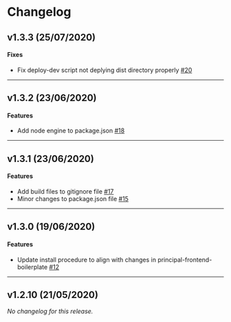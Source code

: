 # Changelog

## v1.3.3 (25/07/2020)

#### Fixes

-  Fix deploy-dev script not deplying dist directory properly [#20](https://github.com/principalstudio/principal-static-html-boilerplate/issues/20)

---

## v1.3.2 (23/06/2020)

#### Features

-  Add node engine to package.json [#18](https://github.com/principalstudio/principal-static-html-boilerplate/issues/18)

---

## v1.3.1 (23/06/2020)

#### Features

-  Add build files to gitignore file [#17](https://github.com/principalstudio/principal-static-html-boilerplate/issues/17)
-  Minor changes to package.json file [#15](https://github.com/principalstudio/principal-static-html-boilerplate/issues/15)

---

## v1.3.0 (19/06/2020)

#### Features

-  Update install procedure to align with changes in principal-frontend-boilerplate [#12](https://github.com/principalstudio/principal-static-html-boilerplate/issues/12)

---

## v1.2.10 (21/05/2020)
*No changelog for this release.*
